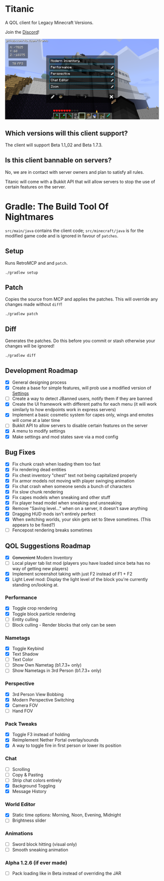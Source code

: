 # Titanic
A QOL client for Legacy Minecraft Versions.

Join the [Discord](https://discord.gg/Q3YBDerR2k)!

![image](img/mods.png)

## Which versions will this client support?
The client will support Beta 1.1_02 and Beta 1.7.3.

## Is this client bannable on servers?
No, we are in contact with server owners and plan to satisfy all rules.

Titanic will come with a Bukkit API that will allow servers to stop the use of certain features on the server.

# Gradle: The Build Tool Of Nightmares

`src/main/java` contains the client code; `src/minecraft/java` is for the modified game code and is ignored in favour of `patches`.

## Setup
Runs RetroMCP and and `patch`.
```
./gradlew setup
```

## Patch
Copies the source from MCP and applies the patches. This will override any changes made without `diff`!
```
./gradlew patch
```

## Diff
Generates the patches. Do this before you commit or stash otherwise your changes will be ignored!
```
./gradlew diff
```


## Development Roadmap
- [x] General designing process
- [x] Create a base for simple features, will prob use a modified version of [Settings](https://github.com/Noxiuam/Settings)
- [ ] Create a way to detect JBanned users, notify them if they are banned
- [x] Create the UI framework with different paths for each menu (it will work similarly to how endpoints work in express servers)
- [x] Implement a basic cosmetic system for capes only, wings and emotes will come at a later time
- [ ] Bukkit API to allow servers to disable certain features on the server
- [x] A menu to modify settings
- [x] Make settings and mod states save via a mod config

## Bug Fixes
- [x] Fix chunk crash when loading them too fast
- [x] Fix rendering dead entities
- [x] Fix chest inventory "chest" text not being capitalized properly
- [x] Fix armor models not moving with player swinging animation
- [x] Fix chat crash when someone sends a bunch of characters
- [x] Fix slow chunk rendering
- [x] Fix capes models when sneaking and other stuff
- [x] Fix player head model when sneaking and unsneaking
- [x] Remove "Saving level..." when on a server, it doesn't save anything
- [x] Dragging HUD mods isn't entirely perfect
- [x] When switching worlds, your skin gets set to Steve sometimes. (This appears to be fixed?)
- [ ] Fencepost rendering breaks sometimes

## QOL Suggestions Roadmap
- [x] ~~Convenient~~ Modern Inventory
- [ ] Local player tab list mod (players you have loaded since beta has no way of getting new players)
- [x] Implement screenshot taking with just F2 instead of F1 + F2
- [x] Light Level mod: Display the light level of the block you're currently standing on/looking at.

### Performance
- [x] Toggle crop rendering
- [x] Toggle block particle rendering
- [ ] Entity culling
- [ ] Block culling - Render blocks that only can be seen

### Nametags
- [x] Toggle Keybind
- [x] Text Shadow
- [ ] Text Color
- [ ] Show Own Nametag (b1.7.3+ only)
- [ ] Show Nametags in 3rd Person (b1.7.3+ only)

### Perspective
- [x] 3rd Person View Bobbing
- [x] Modern Perspective Switching
- [x] Camera FOV
- [ ] Hand FOV

### Pack Tweaks
- [x] Toggle F3 instead of holding
- [x] Reimplement Nether Portal overlay/sounds
- [x] A way to toggle fire in first person or lower its position

### Chat
- [ ] Scrolling
- [ ] Copy & Pasting
- [ ] Strip chat colors entirely
- [x] Background Toggling
- [x] Message History

### World Editor
- [x] Static time options: Morning, Noon, Evening, Midnight
- [ ] Brightness slider

### Animations
- [ ] Sword block hitting (visual only)
- [ ] Smooth sneaking animation

### Alpha 1.2.6 (if ever made)
- [ ] Pack loading like in Beta instead of overriding the JAR
